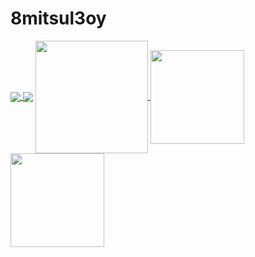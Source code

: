 # 8mitsul3oy

<a href="https://www.instagram.com/8mitsul3oy/">
  <img align="center" src="https://img.shields.io/badge/Instagram-8mitsul3oy-F26939.svg?logo=instagram&style=popout">
</a>

<img align="center" src="https://img.shields.io/badge/Flutter-Beginner-02569B.svg?logo=flutter&style=popout">



<a href="https://github.com/hachimitsuboy/github-readme-stats">
  <img align="center" src="https://github-profile-summary-cards.vercel.app/api/cards/profile-details?username=hachimitsuboy&theme=tokyonight" height="180px" />
</a>

<a href="https://github.com/hachimitsuboy/github-readme-stats">
  <img align="center" src="https://github-readme-stats.vercel.app/api?username=hachimitsuboy&count_private=true&show_icons=true&theme=tokyonight" 
  height="150px"/>
</a>

<a href="https://github.com/hachimitsuboy/github-profile-trophy">
  <img align="center" src="https://github-readme-stats.vercel.app/api/top-langs/?username=hachimitsuboy&layout=compact&theme=tokyonight" height="150px" />
</a>


<!--
**hachimitsuboy/hachimitsuboy** is a ✨ _special_ ✨ repository because its `README.md` (this file) appears on your GitHub profile.

Here are some ideas to get you started:

- 🔭 I’m currently working on ...
- 🌱 I’m currently learning ...
- 👯 I’m looking to collaborate on ...
- 🤔 I’m looking for help with ...
- 💬 Ask me about ...
- 📫 How to reach me: ...
- 😄 Pronouns: ...
- ⚡ Fun fact: ...
-->
